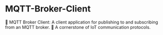# MQTT-Broker-Client
📲 MQTT Broker Client: A client application for publishing to and subscribing from an MQTT broker. 📡 A cornerstone of IoT communication protocols.

